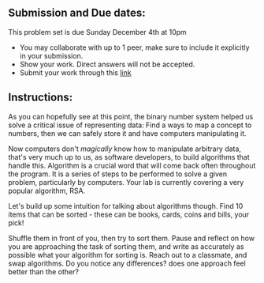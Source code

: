 ## Submission and Due dates:

This problem set is due Sunday December 4th at 10pm

- You may collaborate with up to 1 peer, make sure to include it explicitly in your submission.
- Show your work. Direct answers will not be accepted.
- Submit your work through this [link](tbd)

## Instructions:
As you can hopefully see at this point, the binary number system helped us solve a critical issue of representing data: Find a ways to map a concept to numbers, then we can safely store it and have computers manipulating it. 

Now computers don't *magically* know how to manipulate arbitrary data, that's very much up to us, as software developers, to build algorithms that handle this. Algorithm is a crucial word that will come back often throughout the program. It is a series of steps to be performed to solve a given problem, particularly by computers. Your lab is currently covering a very popular algorithm, RSA. 

Let's build up some intuition for talking about algorithms though. Find 10 items that can be sorted - these can be books, cards, coins and bills, your pick! 

Shuffle them in front of you, then try to sort them. Pause and reflect on how you are approaching the task of sorting them, and write as accurately as possible what your algorithm for sorting is. Reach out to a classmate, and swap algorithms. Do you notice any differences? does one approach feel better than the other?
